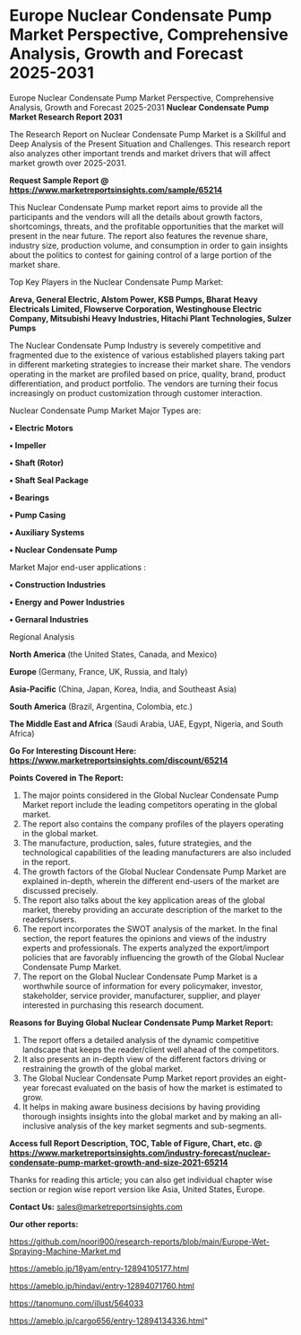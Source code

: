 # Europe Nuclear Condensate Pump Market Perspective, Comprehensive Analysis, Growth and Forecast 2025-2031
Europe Nuclear Condensate Pump Market Perspective, Comprehensive Analysis, Growth and Forecast 2025-2031
<strong>Nuclear Condensate Pump Market Research Report 2031</strong>

The Research Report on Nuclear Condensate Pump Market is a Skillful and Deep Analysis of the Present Situation and Challenges. This research report also analyzes other important trends and market drivers that will affect market growth over 2025-2031.

<strong>Request Sample Report @ <a href=https://www.marketreportsinsights.com/sample/65214>https://www.marketreportsinsights.com/sample/65214</a></strong>

This Nuclear Condensate Pump market report aims to provide all the participants and the vendors will all the details about growth factors, shortcomings, threats, and the profitable opportunities that the market will present in the near future. The report also features the revenue share, industry size, production volume, and consumption in order to gain insights about the politics to contest for gaining control of a large portion of the market share.

Top Key Players in the Nuclear Condensate Pump Market:

<strong>Areva, General Electric, Alstom Power, KSB Pumps, Bharat Heavy Electricals Limited, Flowserve Corporation, Westinghouse Electric Company, Mitsubishi Heavy Industries, Hitachi Plant Technologies, Sulzer Pumps</strong>

The Nuclear Condensate Pump Industry is severely competitive and fragmented due to the existence of various established players taking part in different marketing strategies to increase their market share. The vendors operating in the market are profiled based on price, quality, brand, product differentiation, and product portfolio. The vendors are turning their focus increasingly on product customization through customer interaction.

Nuclear Condensate Pump Market Major Types are:

<strong>• Electric Motors

• Impeller

• Shaft (Rotor)

• Shaft Seal Package

• Bearings

• Pump Casing

• Auxiliary Systems

• Nuclear Condensate Pump</strong>

Market Major end-user applications :

<strong>• Construction Industries

• Energy and Power Industries

• Gernaral Industries</strong>

Regional Analysis

</u><strong><b>North America</b></strong> (the United States, Canada, and Mexico)

<strong><b>Europe </b></strong>(Germany, France, UK, Russia, and Italy)

<strong><b>Asia-Pacific</b></strong> (China, Japan, Korea, India, and Southeast Asia)

<strong><b>South America</b></strong> (Brazil, Argentina, Colombia, etc.)

<strong><b>The Middle East and Africa</b></strong> (Saudi Arabia, UAE, Egypt, Nigeria, and South Africa)

<strong>Go For Interesting Discount Here: <a href=https://www.marketreportsinsights.com/discount/65214>https://www.marketreportsinsights.com/discount/65214</a></strong>

<strong>Points Covered in The Report:</strong>
<ol>
  <li>The major points considered in the Global Nuclear Condensate Pump Market report include the leading competitors operating in the global market.</li>
  <li>The report also contains the company profiles of the players operating in the global market.</li>
  <li>The manufacture, production, sales, future strategies, and the technological capabilities of the leading manufacturers are also included in the report.</li>
  <li>The growth factors of the Global Nuclear Condensate Pump Market are explained in-depth, wherein the different end-users of the market are discussed precisely.</li>
  <li>The report also talks about the key application areas of the global market, thereby providing an accurate description of the market to the readers/users.</li>
  <li>The report incorporates the SWOT analysis of the market. In the final section, the report features the opinions and views of the industry experts and professionals. The experts analyzed the export/import policies that are favorably influencing the growth of the Global Nuclear Condensate Pump Market.</li>
  <li>The report on the Global Nuclear Condensate Pump Market is a worthwhile source of information for every policymaker, investor, stakeholder, service provider, manufacturer, supplier, and player interested in purchasing this research document.</li>
</ol>
<strong>Reasons for Buying Global Nuclear Condensate Pump Market Report:</strong>

<ol>
  <li>The report offers a detailed analysis of the dynamic competitive landscape that keeps the reader/client well ahead of the competitors.</li>
  <li>It also presents an in-depth view of the different factors driving or restraining the growth of the global market.</li>
  <li>The Global Nuclear Condensate Pump Market report provides an eight-year forecast evaluated on the basis of how the market is estimated to grow.</li>
  <li>It helps in making aware business decisions by having providing thorough insights insights into the global market and by making an all-inclusive analysis of the key market segments and sub-segments.</li>
</ol>
<strong>Access full Report Description, TOC, Table of Figure, Chart, etc. @ <a href=https://www.marketreportsinsights.com/industry-forecast/nuclear-condensate-pump-market-growth-and-size-2021-65214>https://www.marketreportsinsights.com/industry-forecast/nuclear-condensate-pump-market-growth-and-size-2021-65214</a></strong>


Thanks for reading this article; you can also get individual chapter wise section or region wise report version like Asia, United States, Europe.

<strong>Contact Us:</strong>
sales@marketreportsinsights.com

<strong>Our other reports:</strong>

<a href=https://github.com/noori900/research-reports/blob/main/Europe-Wet-Spraying-Machine-Market.md>https://github.com/noori900/research-reports/blob/main/Europe-Wet-Spraying-Machine-Market.md</a>

<a href=https://ameblo.jp/18yam/entry-12894105177.html>https://ameblo.jp/18yam/entry-12894105177.html</a>

<a href=https://ameblo.jp/hindavi/entry-12894071760.html>https://ameblo.jp/hindavi/entry-12894071760.html</a>

<a href=https://tanomuno.com/illust/564033>https://tanomuno.com/illust/564033</a>

<a href=https://ameblo.jp/cargo656/entry-12894134336.html>https://ameblo.jp/cargo656/entry-12894134336.html</a>"
